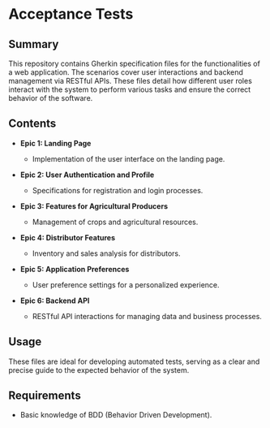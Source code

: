 # Acceptance Tests

## Summary

This repository contains Gherkin specification files for the functionalities of a web application. The scenarios cover user interactions and backend management via RESTful APIs. These files detail how different user roles interact with the system to perform various tasks and ensure the correct behavior of the software.

## Contents

- **Epic 1: Landing Page**
  - Implementation of the user interface on the landing page.
  
- **Epic 2: User Authentication and Profile**
  - Specifications for registration and login processes.

- **Epic 3: Features for Agricultural Producers**
  - Management of crops and agricultural resources.

- **Epic 4: Distributor Features**
  - Inventory and sales analysis for distributors.

- **Epic 5: Application Preferences**
  - User preference settings for a personalized experience.

- **Epic 6: Backend API**
  - RESTful API interactions for managing data and business processes.

## Usage

These files are ideal for developing automated tests, serving as a clear and precise guide to the expected behavior of the system.

## Requirements

- Basic knowledge of BDD (Behavior Driven Development).
